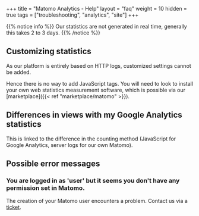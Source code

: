+++
title = "Matomo Analytics - Help"
layout = "faq"
weight = 10
hidden = true
tags = ["troubleshooting", "analytics", "site"]
+++

{{% notice info %}}
Our statistics are not generated in real time, generally this takes 2 to 3 days.
{{% /notice %}}

## Customizing statistics

As our platform is entirely based on HTTP logs, customized settings cannot be added.

Hence there is no way to add JavaScript tags. You will need to look to install your own web statistics measurement software, which is possible via our [marketplace]({{< ref "marketplace/matomo" >}}).

## Differences in views with my Google Analytics statistics

This is linked to the difference in the counting method (JavaScript for Google Analytics, server logs for our own Matomo).

## Possible error messages

### You are logged in as 'user' but it seems you don't have any permission set in Matomo.

The creation of your Matomo user encounters a problem. Contact us via a [ticket](https://admin.alwaysdata.com/support/add).
